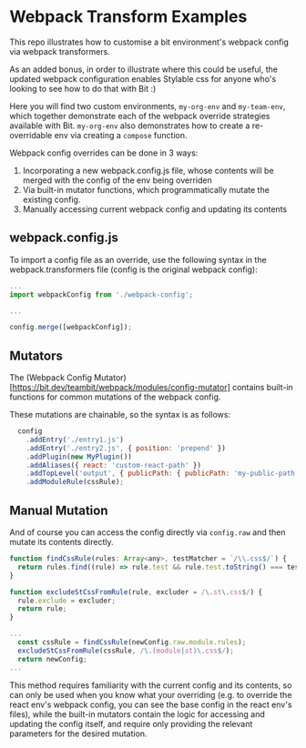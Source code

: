 # Webpack Transform Examples

This repo illustrates how to customise a bit environment's webpack config via webpack transformers.

As an added bonus, in order to illustrate where this could be useful, the updated webpack configuration enables Stylable css for anyone who's looking to see how to do that with Bit :) 

Here you will find two custom environments, `my-org-env` and `my-team-env`, which together demonstrate each of the webpack override strategies available with Bit. `my-org-env` also demonstrates how to create a re-overridable env via creating a `compose` function. 

Webpack config overrides can be done in 3 ways:

1. Incorporating a new webpack.config.js file, whose contents will be merged with the config of the env being overriden 
1. Via built-in mutator functions, which programmatically mutate the existing config.
1. Manually accessing current webpack config and updating its contents

## webpack.config.js

To import a config file as an override, use the following syntax in the webpack.transformers file (config is the original webpack config):
``` js
...
import webpackConfig from './webpack-config';

...

config.merge([webpackConfig]);

```

## Mutators

The (Webpack Config Mutator)[https://bit.dev/teambit/webpack/modules/config-mutator] contains built-in functions for common mutations of the webpack config.

These mutations are chainable, so the syntax is as follows:
```js
  config
    .addEntry('./entry1.js')
    .addEntry('./entry2.js', { position: 'prepend' })
    .addPlugin(new MyPlugin())
    .addAliases({ react: 'custom-react-path' })
    .addTopLevel('output', { publicPath: { publicPath: 'my-public-path' } })
    .addModuleRule(cssRule);

```
## Manual Mutation

And of course you can access the config directly via `config.raw` and then mutate its contents directly.

```js
function findCssRule(rules: Array<any>, testMatcher = `/\\.css$/`) {
  return rules.find((rule) => rule.test && rule.test.toString() === testMatcher);
}

function excludeStCssFromRule(rule, excluder = /\.st\.css$/) {
  rule.exclude = excluder;
  return rule;
}

...
  const cssRule = findCssRule(newConfig.raw.module.rules);
  excludeStCssFromRule(cssRule, /\.(module|st)\.css$/);
  return newConfig;
...

```

This method requires familiarity with the current config and its contents, so can only be used when you know what your overriding (e.g. to override the react env's webpack config, you can see the base config in the react env's files), while the built-in mutators contain the logic for accessing and updating the config itself, and require only providing the relevant parameters for the desired mutation.



